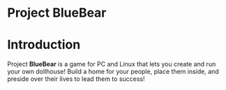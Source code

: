 Project BlueBear
================

# Introduction

Project **BlueBear** is a game for PC and Linux that lets you create and run your own dollhouse! Build a home for your people, place them inside, and preside over their lives to lead them to success!
